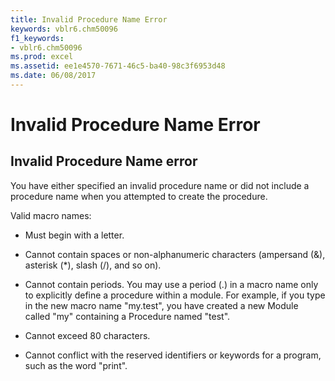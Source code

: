 ```yaml
---
title: Invalid Procedure Name Error
keywords: vblr6.chm50096
f1_keywords:
- vblr6.chm50096
ms.prod: excel
ms.assetid: ee1e4570-7671-46c5-ba40-98c3f6953d48
ms.date: 06/08/2017
---
```



# Invalid Procedure Name Error


## Invalid Procedure Name error

You have either specified an invalid procedure name or did not include a procedure name when you attempted to create the procedure.

Valid macro names:


- Must begin with a letter.
    
- Cannot contain spaces or non-alphanumeric characters (ampersand (&), asterisk (*), slash (/), and so on).
    
- Cannot contain periods. You may use a period (.) in a macro name only to explicitly define a procedure within a module. For example, if you type in the new macro name "my.test", you have created a new Module called "my" containing a Procedure named "test".
    
- Cannot exceed 80 characters.
    
- Cannot conflict with the reserved identifiers or keywords for a program, such as the word "print".
    

